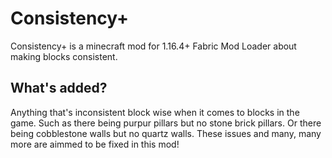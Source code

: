 # Consistency+

Consistency+ is a minecraft mod for 1.16.4+ Fabric Mod Loader about making blocks consistent. 

## What's added?

Anything that's inconsistent block wise when it comes to blocks in the game. Such as there being purpur pillars but no stone brick pillars. Or there being cobblestone walls but no quartz walls. These issues and many, many more are aimmed to be fixed in this mod!

